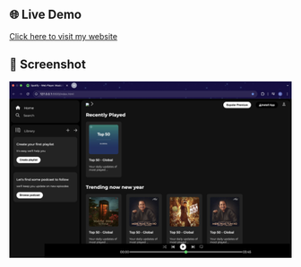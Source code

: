 ## 🌐 Live Demo
[Click here to visit my website]()

## 📸 Screenshot
![HomePage Screenshot](https://github.com/kartik7807/Spotify-Clone/blob/main/Screenshot.png?raw=true)
